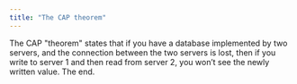 ```yaml
---
title: "The CAP theorem"
---
```


The CAP "theorem" states that if you have a database implemented by two servers, and the connection between the two servers is lost, then if you write to server 1 and then read from server 2, you won’t see the newly written value. The end.